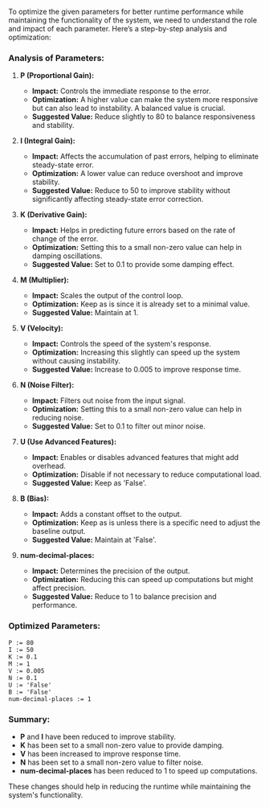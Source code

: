 To optimize the given parameters for better runtime performance while maintaining the functionality of the system, we need to understand the role and impact of each parameter. Here’s a step-by-step analysis and optimization:

### Analysis of Parameters:
1. **P (Proportional Gain):**
   - **Impact:** Controls the immediate response to the error.
   - **Optimization:** A higher value can make the system more responsive but can also lead to instability. A balanced value is crucial.
   - **Suggested Value:** Reduce slightly to 80 to balance responsiveness and stability.

2. **I (Integral Gain):**
   - **Impact:** Affects the accumulation of past errors, helping to eliminate steady-state error.
   - **Optimization:** A lower value can reduce overshoot and improve stability.
   - **Suggested Value:** Reduce to 50 to improve stability without significantly affecting steady-state error correction.

3. **K (Derivative Gain):**
   - **Impact:** Helps in predicting future errors based on the rate of change of the error.
   - **Optimization:** Setting this to a small non-zero value can help in damping oscillations.
   - **Suggested Value:** Set to 0.1 to provide some damping effect.

4. **M (Multiplier):**
   - **Impact:** Scales the output of the control loop.
   - **Optimization:** Keep as is since it is already set to a minimal value.
   - **Suggested Value:** Maintain at 1.

5. **V (Velocity):**
   - **Impact:** Controls the speed of the system's response.
   - **Optimization:** Increasing this slightly can speed up the system without causing instability.
   - **Suggested Value:** Increase to 0.005 to improve response time.

6. **N (Noise Filter):**
   - **Impact:** Filters out noise from the input signal.
   - **Optimization:** Setting this to a small non-zero value can help in reducing noise.
   - **Suggested Value:** Set to 0.1 to filter out minor noise.

7. **U (Use Advanced Features):**
   - **Impact:** Enables or disables advanced features that might add overhead.
   - **Optimization:** Disable if not necessary to reduce computational load.
   - **Suggested Value:** Keep as 'False'.

8. **B (Bias):**
   - **Impact:** Adds a constant offset to the output.
   - **Optimization:** Keep as is unless there is a specific need to adjust the baseline output.
   - **Suggested Value:** Maintain at 'False'.

9. **num-decimal-places:**
   - **Impact:** Determines the precision of the output.
   - **Optimization:** Reducing this can speed up computations but might affect precision.
   - **Suggested Value:** Reduce to 1 to balance precision and performance.

### Optimized Parameters:
```plaintext
P := 80
I := 50
K := 0.1
M := 1
V := 0.005
N := 0.1
U := 'False'
B := 'False'
num-decimal-places := 1
```

### Summary:
- **P** and **I** have been reduced to improve stability.
- **K** has been set to a small non-zero value to provide damping.
- **V** has been increased to improve response time.
- **N** has been set to a small non-zero value to filter noise.
- **num-decimal-places** has been reduced to 1 to speed up computations.

These changes should help in reducing the runtime while maintaining the system's functionality.